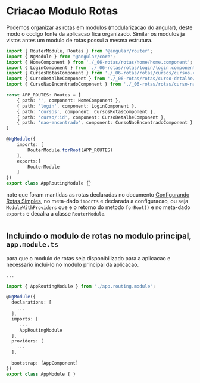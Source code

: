 # Criacao Modulo Rotas

Podemos organizar as rotas em modulos (modularizacao do angular), deste modo o codigo fonte da aplicacao fica organizado. Similar os modulos ja vistos antes um modulo de rotas possui a mesma estrutura.

```typescript
import { RouterModule, Routes } from '@angular/router';
import { NgModule } from "@angular/core";
import { HomeComponent } from './_06-rotas/rotas/home/home.component';
import { LoginComponent } from './_06-rotas/rotas/login/login.component';
import { CursosRotasComponent } from './_06-rotas/rotas/cursos/cursos.component';
import { CursoDetalheComponent } from './_06-rotas/rotas/curso-detalhe/curso-detalhe.component';
import { CursoNaoEncontradoComponent } from './_06-rotas/rotas/curso-nao-encontrado/curso-nao-encontrado.component';

const APP_ROUTES: Routes = [
    { path: '', component: HomeComponent },
    { path: 'login', component: LoginComponent },
    { path: 'cursos', component: CursosRotasComponent },
    { path: 'curso/:id', component: CursoDetalheComponent },
    { path: 'nao-encontrado', component: CursoNaoEncontradoComponent }
]

@NgModule({
    imports: [
        RouterModule.forRoot(APP_ROUTES)
    ],
    exports:[
        RouterModule
    ]
})
export class AppRoutingModule {}
```

note que foram mantidas as rotas declaradas no documento [Configurando Rotas Simples](_02-configurando-rotas-simples.md), no meta-dado `imports` e declarada a configuracao, ou seja `ModuleWithProviders` que e o retorno do metodo `forRoot()` e no meta-dado `exports` e decalra a classe `RouterModule`.

#
## Incluindo o modulo de rotas no modulo principal, `app.module.ts`

para que o modulo de rotas seja disponibilizado para a aplicacao e necessario inclui-lo no modulo principal da aplicacao.

```typescript
...

import { AppRoutingModule } from './app.routing.module';

@NgModule({
  declarations: [
    ...
  ],
  imports: [ 
     ...
     AppRoutingModule
  ],
  providers: [
    ...
  ],

  bootstrap: [AppComponent]
})
export class AppModule { }
```
